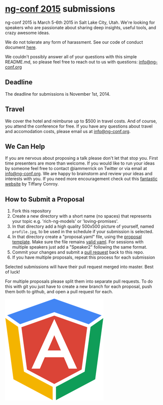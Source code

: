 # [ng-conf 2015](http://ng-conf.org/) submissions

ng-conf 2015 is March 5-6th 2015 in Salt Lake City, Utah. 
We're looking for speakers who are passionate about sharing deep insights, useful tools, and crazy awesome ideas.


We do not tolerate any form of harassment. See our code of conduct document [here](http://www.ng-conf.org/2014/public/downloads/anti-harassment.pdf).

We couldn't possibly answer all of your questions with this simple README.md, so please feel free to reach out to us with questions: info@ng-conf.org

## Deadline

The deadline for submissions is November 1st, 2014.

## Travel

We cover the hotel and reimburse up to $500 in travel costs. And of course, you attend the conference for free. If you have any questions about travel and accomodation costs, please email us at info@ng-conf.org.

## We Can Help

If you are nervous about proposing a talk please don't let that stop you. First time presenters are more than welcome. If you would like to run your ideas by someone feel free to contact @iammerrick on Twitter or via email at info@ng-conf.org. We are happy to brainstorm and review your ideas and interests with you. If you need more encouragement check out this [fantastic website](http://weareallaweso.me/) by Tiffany Conroy. 

## How to Submit a Proposal

1. Fork this repository
2. Create a new directory with a short name (no spaces) that represents your topic e.g. 'rich-ng-models' or 'loving-promises'.
3. In that directory add a high quality 500x500 picture of yourself, named `profile.jpg`, to be used in the schedule if your submission is selected.
4. In that directory create a "proposal.yaml" file, using the [proposal template](./template/proposal.yaml).
   Make sure the file remains [valid yaml](http://yamllint.com/).
   For sessions with multiple speakers just add a "Speaker2" following the same format.
5. Commit your changes and submit a [pull request](https://help.github.com/articles/creating-a-pull-request) back to this repo.
6. If you have multiple proposals, repeat this process for each submission

Selected submissions will have their pull request merged into master. Best of luck!

For multiple proposals please split them into separate pull requests. To do this with git you just have to create a new branch for each proposal, push them both to github, and open a pull request for each.

![](./logo.png)

